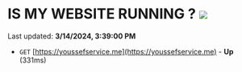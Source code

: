 # IS MY WEBSITE RUNNING ? [![](https://img.shields.io/static/v1?label=Sponsor&message=%E2%9D%A4&logo=GitHub&color=%23fe8e86)](https://github.com/sponsors/<username>)

Last updated: **3/14/2024, 3:39:00 PM**

- `GET` [https://youssefservice.me](https://youssefservice.me) - **Up** (331ms)
